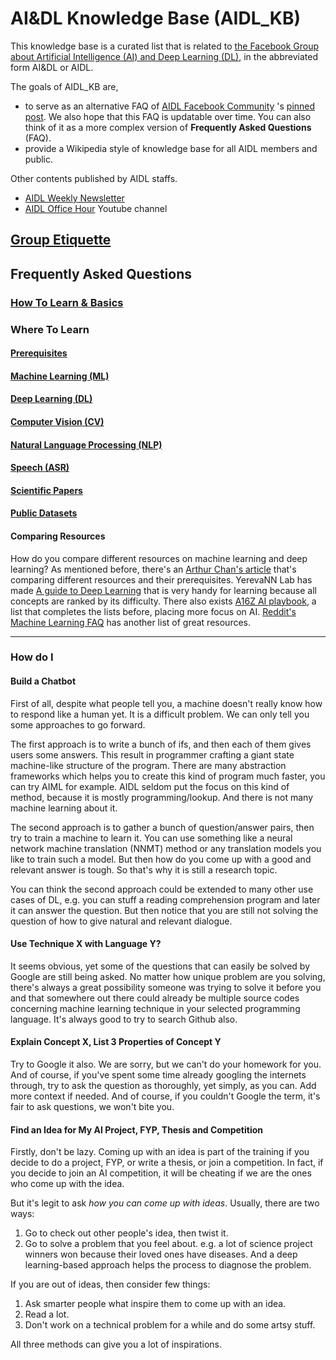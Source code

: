 # AI&DL Knowledge Base (AIDL_KB)

This knowledge base is a curated list that is related to [the Facebook Group about Artificial Intelligence (AI) and Deep Learning (DL)](https://www.facebook.com/groups/DeepNetGroup/), in the abbreviated form AI&DL or AIDL.

The goals of AIDL_KB are,

* to serve as an alternative FAQ of [AIDL Facebook Community](https://www.facebook.com/groups/DeepNetGroup/) 's [pinned post](https://www.facebook.com/groups/DeepNetGroup/permalink/385843868475168/).  We also hope that this FAQ is updatable over time.  You can also think of it as a more complex version of **Frequently Asked Questions** (FAQ).
* provide a Wikipedia style of knowledge base for all AIDL members and public.

Other contents published by AIDL staffs.

* [AIDL Weekly Newsletter](http://aidl.io/)
* [AIDL Office Hour](https://www.youtube.com/channel/UC3YM5TEbSqIpFGH85d6gjKg) Youtube channel

## [Group Etiquette](FB.md)

## Frequently Asked Questions

### [How To Learn & Basics](BAS.md)

### Where To Learn

#### [Prerequisites](KB/PRE.md)

#### [Machine Learning (ML)](KB/ML.md)

#### [Deep Learning (DL)](KB/DL.md)

#### [Computer Vision (CV)](KB/CV.md)

#### [Natural Language Processing (NLP)](KB/NLP.md)

#### [Speech (ASR)](KB/ASR.md)

#### [Scientific Papers](KB/SCI.md)

#### [Public Datasets](KB/DAT.md)

#### Comparing Resources
How do you compare different resources on machine learning and deep learning? As mentioned before, there's an [Arthur Chan's article](http://thegrandjanitor.com/2016/08/15/learning-deep-learning-my-top-five-resource/) that's comparing different resources and their prerequisites. YerevaNN Lab has made [A guide to Deep Learning](http://yerevann.com/a-guide-to-deep-learning/) that is very handy for learning because all concepts are ranked by its difficulty. There also exists [A16Z AI playbook](http://aiplaybook.a16z.com/docs/reference/links), a list that completes the lists before, placing more focus on AI. [Reddit's Machine Learning FAQ](https://www.reddit.com/r/MachineLearning/wiki/index) has another list of great resources.

---

### How do I

#### Build a Chatbot

First of all, despite what people tell you, a machine doesn't really know how to respond like a human yet. It is a difficult problem. We can only tell you some approaches to go forward.

The first approach is to write a bunch of ifs, and then each of them gives users some answers. This result in programmer crafting a giant state machine-like structure of the program. There are many abstraction frameworks which helps you to create this kind of program much faster, you can try AIML for example. AIDL seldom put the focus on this kind of method, because it is mostly programming/lookup. And there is not many machine learning about it.

The second approach is to gather a bunch of question/answer pairs, then try to train a machine to learn it. You can use something like a neural network machine translation (NNMT) method or any translation models you like to train such a model. But then how do you come up with a good and relevant answer is tough. So that's why it is still a research topic.

You can think the second approach could be extended to many other use cases of DL, e.g. you can stuff a reading comprehension program and later it can answer the question. But then notice that you are still not solving the question of how to give natural and relevant dialogue.

#### Use Technique X with Language Y?
It seems obvious, yet some of the questions that can easily be solved by Google are still being asked. No matter how unique problem are you solving, there's always a great possibility someone was trying to solve it before you and that somewhere out there could already be multiple source codes concerning machine learning technique in your selected programming language. It's always good to try to search Github also.

#### Explain Concept X, List 3 Properties of Concept Y
Try to Google it also. We are sorry, but we can't do your homework for you. And of course, if you've spent some time already googling the internets through, try to ask the question as thoroughly, yet simply, as you can. Add more context if needed. And of course, if you couldn't Google the term, it's fair to ask questions, we won't bite you.

#### Find an Idea for My AI Project, FYP, Thesis and Competition
Firstly, don't be lazy. Coming up with an idea is part of the training if you decide to do a project, FYP, or write a thesis, or join a competition. In fact, if you decide to join an AI competition, it will be cheating if we are the ones who come up with the idea.

But it's legit to ask *how you can come up with ideas*. Usually, there are two ways:

1. Go to check out other people's idea, then twist it.
2. Go to solve a problem that you feel about. e.g. a lot of science project winners won because their loved ones have diseases. And a deep learning-based approach helps the process to diagnose the problem.

If you are out of ideas, then consider few things:

1. Ask smarter people what inspire them to come up with an idea.
2. Read a lot.
3. Don't work on a technical problem for a while and do some artsy stuff.

All three methods can give you a lot of inspirations.
